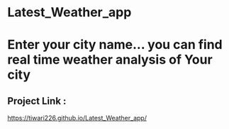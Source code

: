 # Latest_Weather_app
# Enter your city name... you can find real time weather analysis of Your city
## Project Link :   
https://tiwari226.github.io/Latest_Weather_app/
